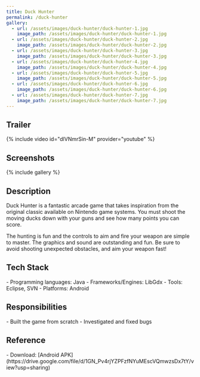 ```yaml
---
title: Duck Hunter
permalink: /duck-hunter
gallery:
  - url: /assets/images/duck-hunter/duck-hunter-1.jpg
    image_path: /assets/images/duck-hunter/duck-hunter-1.jpg
  - url: /assets/images/duck-hunter/duck-hunter-2.jpg
    image_path: /assets/images/duck-hunter/duck-hunter-2.jpg
  - url: /assets/images/duck-hunter/duck-hunter-3.jpg
    image_path: /assets/images/duck-hunter/duck-hunter-3.jpg
  - url: /assets/images/duck-hunter/duck-hunter-4.jpg
    image_path: /assets/images/duck-hunter/duck-hunter-4.jpg
  - url: /assets/images/duck-hunter/duck-hunter-5.jpg
    image_path: /assets/images/duck-hunter/duck-hunter-5.jpg
  - url: /assets/images/duck-hunter/duck-hunter-6.jpg
    image_path: /assets/images/duck-hunter/duck-hunter-6.jpg
  - url: /assets/images/duck-hunter/duck-hunter-7.jpg
    image_path: /assets/images/duck-hunter/duck-hunter-7.jpg
---
```


<h2>Trailer</h2>
{% include video id="dlVNmrSin-M" provider="youtube" %}

<h2>Screenshots</h2>
{% include gallery %}

<h2>Description</h2>
Duck Hunter is a fantastic arcade game that takes inspiration from the original classic available on Nintendo game systems. You must shoot the moving ducks down with your guns and see how many points you can score.

The hunting is fun and the controls to aim and fire your weapon are simple to master. The graphics and sound are outstanding and fun. Be sure to avoid shooting unexpected obstacles, and aim your weapon fast!

<h2>Tech Stack</h2>
- Programming languages: Java
- Frameworks/Engines: LibGdx
- Tools: Eclipse, SVN
- Platforms: Android

<h2>Responsibilities</h2>
- Built the game from scratch
- Investigated and fixed bugs

<h2>Reference</h2>
- Download: [Android APK](https://drive.google.com/file/d/1GN_Pv4rjYZPFzfNYuMEscVQmwzsDx7tY/view?usp=sharing)

